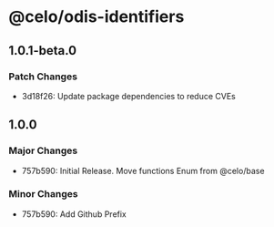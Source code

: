 # @celo/odis-identifiers

## 1.0.1-beta.0

### Patch Changes

- 3d18f26: Update package dependencies to reduce CVEs

## 1.0.0

### Major Changes

- 757b590: Initial Release. Move functions Enum from @celo/base

### Minor Changes

- 757b590: Add Github Prefix
